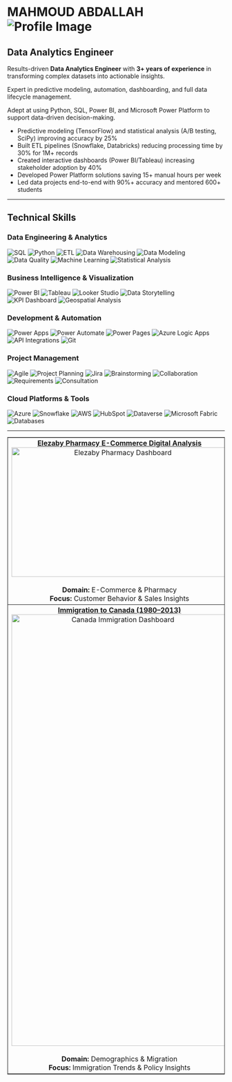 # MAHMOUD ABDALLAH ![Profile Image](https://github.com/user-attachments/assets/eca4abef-1f6b-4020-85e1-0344ca7610c9) 
## Data Analytics Engineer

Results-driven **Data Analytics Engineer** with **3+ years of experience** in transforming complex datasets into actionable insights.

Expert in predictive modeling, automation, dashboarding, and full data lifecycle management.

Adept at using Python, SQL, Power BI, and Microsoft Power Platform to support data-driven decision-making.

- Predictive modeling (TensorFlow) and statistical analysis (A/B testing, SciPy) improving accuracy by 25%
- Built ETL pipelines (Snowflake, Databricks) reducing processing time by 30% for 1M+ records
- Created interactive dashboards (Power BI/Tableau) increasing stakeholder adoption by 40%
- Developed Power Platform solutions saving 15+ manual hours per week
- Led data projects end-to-end with 90%+ accuracy and mentored 600+ students

---

## Technical Skills

### Data Engineering & Analytics
![SQL](https://img.shields.io/badge/SQL-Advanced_Querying,_Optimization-CC2927?style=flat&logo=microsoftsqlserver)
![Python](https://img.shields.io/badge/Python-Pandas,_NumPy,_PySpark-3776AB?style=flat&logo=python)
![ETL](https://img.shields.io/badge/ETL_/_ELT-Pipeline_Design-FF6F00?style=flat)
![Data Warehousing](https://img.shields.io/badge/Data_Warehousing-Concepts-4CAF50?style=flat)
![Data Modeling](https://img.shields.io/badge/Data_Modeling-Star/Snowflake_Schema-9C27B0?style=flat)
![Data Quality](https://img.shields.io/badge/Data_Quality_&_Validation-Expert-E91E63?style=flat)
![Machine Learning](https://img.shields.io/badge/Machine_Learning-SciKit--learn,_TensorFlow-FF6F00?style=flat&logo=tensorflow)
![Statistical Analysis](https://img.shields.io/badge/Statistical_Analysis-A/B_Testing,_Hypothesis_Testing-2196F3?style=flat)

### Business Intelligence & Visualization
![Power BI](https://img.shields.io/badge/Power_BI-DAX,_Data_Modeling-F2C811?style=flat&logo=powerbi)
![Tableau](https://img.shields.io/badge/Tableau-Expert-E97627?style=flat&logo=tableau)
![Looker Studio](https://img.shields.io/badge/Looker_Studio-Expert-4285F4?style=flat&logo=google)
![Data Storytelling](https://img.shields.io/badge/Data_Storytelling-Expert-FF9800?style=flat)
![KPI Dashboard](https://img.shields.io/badge/KPI_Dashboard_Development-Expert-4CAF50?style=flat)
![Geospatial Analysis](https://img.shields.io/badge/Geospatial_Analysis-Expert-009688?style=flat)

### Development & Automation
![Power Apps](https://img.shields.io/badge/Power_Apps-Canvas,_Model--Driven-742774?style=flat&logo=powerapps)
![Power Automate](https://img.shields.io/badge/Power_Automate-Cloud,_Desktop-0066FF?style=flat&logo=powerautomate)
![Power Pages](https://img.shields.io/badge/Power_Pages-Expert-4CAF50?style=flat)
![Azure Logic Apps](https://img.shields.io/badge/Azure_Logic_Apps-Expert-0078D4?style=flat&logo=microsoftazure)
![API Integrations](https://img.shields.io/badge/API_Integrations-REST,_SOAP-FF6F00?style=flat)
![Git](https://img.shields.io/badge/Git_/_Version_Control-GitHub,_Azure_DevOps-F05032?style=flat&logo=git)

### Project Management
![Agile](https://img.shields.io/badge/Agile_/_Scrum_Methodology-Expert-009688?style=flat)
![Project Planning](https://img.shields.io/badge/Project_Planning_&_Execution-Expert-4CAF50?style=flat)
![Jira](https://img.shields.io/badge/Jira_/_Azure_Boards-Expert-0052CC?style=flat&logo=jira)
![Brainstorming](https://img.shields.io/badge/Brainstorming-Expert-9C27B0?style=flat)
![Collaboration](https://img.shields.io/badge/Cross--Functional_Collaboration-Expert-2196F3?style=flat)
![Requirements](https://img.shields.io/badge/Requirements_Gathering-Expert-FF9800?style=flat)
![Consultation](https://img.shields.io/badge/Client_Consultation-Expert-E91E63?style=flat)

### Cloud Platforms & Tools
![Azure](https://img.shields.io/badge/Microsoft_Azure-Data_Factory,_Synapse-0078D4?style=flat&logo=microsoftazure)
![Snowflake](https://img.shields.io/badge/Snowflake-Expert-29B5E8?style=flat&logo=snowflake)
![AWS](https://img.shields.io/badge/AWS_Redshift_/_BigQuery-Expert-FF9900?style=flat&logo=amazonaws)
![HubSpot](https://img.shields.io/badge/HubSpot_CRM-Expert-FF7A59?style=flat&logo=hubspot)
![Dataverse](https://img.shields.io/badge/Dataverse-Expert-008272?style=flat)
![Microsoft Fabric](https://img.shields.io/badge/Microsoft_Fabric-OneLake,_Pipelines-0078D4?style=flat&logo=microsoft)
![Databases](https://img.shields.io/badge/Databases-SQL_Server,_PostgreSQL,_MySQL-4479A1?style=flat&logo=mysql)

---

<div style="text-align:center;">
  <table border="1" cellspacing="0" cellpadding="10" style="margin:auto; text-align:center;">
    <tr>
      <td>
        <a href="https://github.com/MAHMOUD2ABDALLAH/Elezaby-Pharmacy-e-commerce-digital-analysis-Case-study">
          <strong>Elezaby Pharmacy E-Commerce Digital Analysis</strong>
        </a><br>
        <div style="text-align:center;">
          <img src="https://github.com/user-attachments/assets/cee9099a-7ab9-46d9-9bf9-3e6ec85a5cc1" width="500" height="300" alt="Elezaby Pharmacy Dashboard"/>
        </div><br>
        <strong>Domain:</strong> E-Commerce & Pharmacy<br>
        <strong>Focus:</strong> Customer Behavior & Sales Insights
      </td>
      <td>
        <a href="https://github.com/MAHMOUD2ABDALLAH/MaxAB-Sales-Analysis-Case-Study">
          <strong>MaxAB Sales Analysis Case Study</strong>
        </a><br>
        <div style="text-align:center;">
          <img src="https://github.com/user-attachments/assets/3610ac3a-ea1e-458f-b403-eae233e90888" width="500" height="300" alt="MaxAB Sales Dashboard"/>
        </div><br>
        <strong>Domain:</strong> FMCG & B2B Distribution<br>
        <strong>Focus:</strong> Sales Trends, Market Penetration
      </td>
    </tr>
    <tr>
      <td>
        <a href="https://github.com/MAHMOUD2ABDALLAH/Immigration-to-Canada-from-1980-to-2013">
          <strong>Immigration to Canada (1980–2013)</strong>
        </a><br>
        <div style="text-align:center;">
          <img src="https://github.com/user-attachments/assets/eccd504c-6941-4379-9bca-c0055f976842" width="500" height="1000" alt="Canada Immigration Dashboard"/>
        </div><br>
        <strong>Domain:</strong> Demographics & Migration<br>
        <strong>Focus:</strong> Immigration Trends & Policy Insights
      </td>
      <td>
        <a href="https://github.com/MAHMOUD2ABDALLAH/Wallmart-Product-Analysis-Case-Study">
          <strong>Walmart Product Analysis Case Study</strong>
        </a><br>
        <div style="text-align:center;">
          <img src="https://github.com/user-attachments/assets/307110e9-1f4b-4f24-bbf1-d773d00a6895" width="500" height="300" alt="Walmart Product Dashboard"/>
        </div><br>
        <strong>Domain:</strong> Retail & Consumer Goods<br>
        <strong>Focus:</strong> Product Performance & Customer Demand
      </td>
    </tr>
  </table>
</div>
